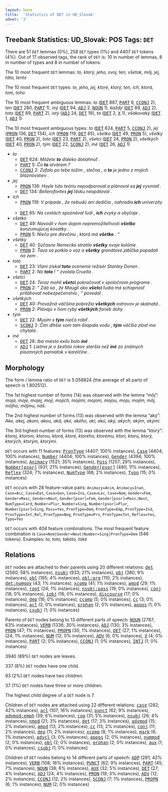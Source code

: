 ```yaml
---
layout: base
title:  'Statistics of DET in UD_Slovak'
udver: '2'
---
```


## Treebank Statistics: UD_Slovak: POS Tags: `DET`

There are 51 `DET` lemmas (0%), 258 `DET` types (1%) and 4407 `DET` tokens (4%).
Out of 17 observed tags, the rank of `DET` is: 10 in number of lemmas, 8 in number of types and 8 in number of tokens.

The 10 most frequent `DET` lemmas: <em>to, ktorý, jeho, svoj, ten, všetok, môj, jej, táto, tento</em>

The 10 most frequent `DET` types:  <em>to, jeho, jej, ktoré, ktorý, ten, ich, ktorá, tom, toho</em>

The 10 most frequent ambiguous lemmas: <em>to</em> (<tt><a href="sk-pos-DET.html">DET</a></tt> 867, <tt><a href="sk-pos-PART.html">PART</a></tt> 6, <tt><a href="sk-pos-CCONJ.html">CCONJ</a></tt> 2), <em>ten</em> (<tt><a href="sk-pos-DET.html">DET</a></tt> 280, <tt><a href="sk-pos-PART.html">PART</a></tt> 1), <em>iný</em> (<tt><a href="sk-pos-DET.html">DET</a></tt> 94, <tt><a href="sk-pos-ADJ.html">ADJ</a></tt> 2, <tt><a href="sk-pos-NOUN.html">NOUN</a></tt> 1), <em>každý</em> (<tt><a href="sk-pos-DET.html">DET</a></tt> 89, <tt><a href="sk-pos-ADJ.html">ADJ</a></tt> 2), <em>toto</em> (<tt><a href="sk-pos-DET.html">DET</a></tt> 89, <tt><a href="sk-pos-PART.html">PART</a></tt> 2), <em>istý</em> (<tt><a href="sk-pos-ADJ.html">ADJ</a></tt> 24, <tt><a href="sk-pos-DET.html">DET</a></tt> 19), <em>ta</em> (<tt><a href="sk-pos-DET.html">DET</a></tt> 2, <tt><a href="sk-pos-X.html">X</a></tt> 1), <em>všakovaký</em> (<tt><a href="sk-pos-DET.html">DET</a></tt> 1, <tt><a href="sk-pos-ADJ.html">ADJ</a></tt> 1)

The 10 most frequent ambiguous types:  <em>to</em> (<tt><a href="sk-pos-DET.html">DET</a></tt> 624, <tt><a href="sk-pos-PART.html">PART</a></tt> 5, <tt><a href="sk-pos-CCONJ.html">CCONJ</a></tt> 2), <em>jej</em> (<tt><a href="sk-pos-PRON.html">PRON</a></tt> 136, <tt><a href="sk-pos-DET.html">DET</a></tt> 134), <em>ich</em> (<tt><a href="sk-pos-PRON.html">PRON</a></tt> 119, <tt><a href="sk-pos-DET.html">DET</a></tt> 85), <em>všetko</em> (<tt><a href="sk-pos-DET.html">DET</a></tt> 49, <tt><a href="sk-pos-PRON.html">PRON</a></tt> 5), <em>všetky</em> (<tt><a href="sk-pos-DET.html">DET</a></tt> 40, <tt><a href="sk-pos-PRON.html">PRON</a></tt> 2), <em>toto</em> (<tt><a href="sk-pos-DET.html">DET</a></tt> 23, <tt><a href="sk-pos-PART.html">PART</a></tt> 2), <em>všetci</em> (<tt><a href="sk-pos-DET.html">DET</a></tt> 24, <tt><a href="sk-pos-PRON.html">PRON</a></tt> 2), <em>všetkých</em> (<tt><a href="sk-pos-DET.html">DET</a></tt> 40, <tt><a href="sk-pos-PRON.html">PRON</a></tt> 2), <em>tým</em> (<tt><a href="sk-pos-DET.html">DET</a></tt> 22, <tt><a href="sk-pos-SCONJ.html">SCONJ</a></tt> 2), <em>iné</em> (<tt><a href="sk-pos-DET.html">DET</a></tt> 26, <tt><a href="sk-pos-ADJ.html">ADJ</a></tt> 1)


* <em>to</em>
  * <tt><a href="sk-pos-DET.html">DET</a></tt> 624: <em>Môžete <b>to</b> ďaleko dotiahnuť .</em>
  * <tt><a href="sk-pos-PART.html">PART</a></tt> 5: <em>Čo <b>to</b> stváram ?</em>
  * <tt><a href="sk-pos-CCONJ.html">CCONJ</a></tt> 2: <em>Zúfalo po tebe túžim , slečna , a <b>to</b> je jedno z mojich bláznovstiev .</em>
* <em>jej</em>
  * <tt><a href="sk-pos-PRON.html">PRON</a></tt> 136: <em>Hoyle túto teóriu nepodporoval a plánoval sa <b>jej</b> vysmiať .</em>
  * <tt><a href="sk-pos-DET.html">DET</a></tt> 134: <em>Bellerofontes <b>jej</b> lásku neopätoval .</em>
* <em>ich</em>
  * <tt><a href="sk-pos-PRON.html">PRON</a></tt> 119: <em>V prípade , že nebudú ani dedičia , nahradia <b>ich</b> univerzity .</em>
  * <tt><a href="sk-pos-DET.html">DET</a></tt> 85: <em>Na cestách spoznával ľudí , <b>ich</b> zvyky a obyčaje .</em>
* <em>všetko</em>
  * <tt><a href="sk-pos-DET.html">DET</a></tt> 49: <em>Navodil v ňom dojem nepremožiteľnosti <b>všetko</b> konzumujúcej kosatky .</em>
  * <tt><a href="sk-pos-PRON.html">PRON</a></tt> 5: <em>Niečo pre dievčinu , ktorá má <b>všetko</b> . “</em>
* <em>všetky</em>
  * <tt><a href="sk-pos-DET.html">DET</a></tt> 40: <em>Súčasne Nemecko stratilo <b>všetky</b> svoje kolónie .</em>
  * <tt><a href="sk-pos-PRON.html">PRON</a></tt> 2: <em>Ťava sa potkla o voz a <b>všetky</b> granátové jabĺčka popadali na zem .</em>
* <em>toto</em>
  * <tt><a href="sk-pos-DET.html">DET</a></tt> 23: <em>Vlani získal <b>toto</b> ocenenie režisér Stanley Donen .</em>
  * <tt><a href="sk-pos-PART.html">PART</a></tt> 2: <em>No <b>toto</b> ! “ zvolala Cruella .</em>
* <em>všetci</em>
  * <tt><a href="sk-pos-DET.html">DET</a></tt> 24: <em>Teraz mohli <b>všetci</b> pokračovať v spoločnom programe .</em>
  * <tt><a href="sk-pos-PRON.html">PRON</a></tt> 2: <em>“ Zdá sa , že Mauglí ako <b>všetci</b> ľudia má schopnosť priťahovať nebezpečenstvo , “ povedal .</em>
* <em>všetkých</em>
  * <tt><a href="sk-pos-DET.html">DET</a></tt> 40: <em>Prevažná väčšina pobrežia <b>všetkých</b> ostrovov je skalnatá .</em>
  * <tt><a href="sk-pos-PRON.html">PRON</a></tt> 2: <em>Plávajú v ňom ryby <b>všetkých</b> farieb dúhy .</em>
* <em>tým</em>
  * <tt><a href="sk-pos-DET.html">DET</a></tt> 22: <em>Musím s <b>tým</b> niečo robiť .</em>
  * <tt><a href="sk-pos-SCONJ.html">SCONJ</a></tt> 2: <em>Čím dlhšie som tam šliapala vodu , <b>tým</b> väčšia zlosť ma chytala .</em>
* <em>iné</em>
  * <tt><a href="sk-pos-DET.html">DET</a></tt> 26: <em>Iba miesto exilu bolo <b>iné</b> .</em>
  * <tt><a href="sk-pos-ADJ.html">ADJ</a></tt> 1: <em>Listina je o šesťsto rokov staršia než <b>iné</b> zo známych písomných pamiatok v karelčine .</em>

## Morphology

The form / lemma ratio of `DET` is 5.058824 (the average of all parts of speech is 1.802512).

The 1st highest number of forms (14) was observed with the lemma “môj”: <em>moja, moje, mojej, moji, mojich, mojimi, mojom, mojou, moju, mojím, môj, môjho, môjmu, náš</em>.

The 2nd highest number of forms (13) was observed with the lemma “aký”: <em>Ake, akej, akom, akou, aká, aké, akého, akí, akú, aký, akých, akým, akými</em>.

The 3rd highest number of forms (13) was observed with the lemma “ktorý”: <em>ktorej, ktorom, ktorou, ktorá, ktoré, ktorého, ktorému, ktorí, ktorú, ktorý, ktorých, ktorým, ktorými</em>.

`DET` occurs with 11 features: <tt><a href="sk-feat-PronType.html">PronType</a></tt> (4407; 100% instances), <tt><a href="sk-feat-Case.html">Case</a></tt> (4404; 100% instances), <tt><a href="sk-feat-Number.html">Number</a></tt> (4404; 100% instances), <tt><a href="sk-feat-Gender.html">Gender</a></tt> (4394; 100% instances), <tt><a href="sk-feat-Animacy.html">Animacy</a></tt> (1521; 35% instances), <tt><a href="sk-feat-Poss.html">Poss</a></tt> (1257; 29% instances), <tt><a href="sk-feat-Number-psor.html">Number[psor]</a></tt> (931; 21% instances), <tt><a href="sk-feat-Gender-psor.html">Gender[psor]</a></tt> (480; 11% instances), <tt><a href="sk-feat-Reflex.html">Reflex</a></tt> (324; 7% instances), <tt><a href="sk-feat-NumType.html">NumType</a></tt> (68; 2% instances), <tt><a href="sk-feat-Typo.html">Typo</a></tt> (15; 0% instances)

`DET` occurs with 28 feature-value pairs: `Animacy=Anim`, `Animacy=Inan`, `Case=Acc`, `Case=Dat`, `Case=Gen`, `Case=Ins`, `Case=Loc`, `Case=Nom`, `Gender=Fem`, `Gender=Masc`, `Gender=Neut`, `Gender[psor]=Fem`, `Gender[psor]=Masc,Neut`, `NumType=Card`, `Number=Plur`, `Number=Sing`, `Number[psor]=Plur`, `Number[psor]=Sing`, `Poss=Yes`, `PronType=Dem`, `PronType=Emp`, `PronType=Ind`, `PronType=Int,Rel`, `PronType=Neg`, `PronType=Prs`, `PronType=Tot`, `Reflex=Yes`, `Typo=Yes`

`DET` occurs with 404 feature combinations.
The most frequent feature combination is `Case=Nom|Gender=Neut|Number=Sing|PronType=Dem` (546 tokens).
Examples: <em>to, toto, takéto, také</em>


## Relations

`DET` nodes are attached to their parents using 20 different relations: <tt><a href="sk-dep-det.html">det</a></tt> (2560; 58% instances), <tt><a href="sk-dep-nsubj.html">nsubj</a></tt> (933; 21% instances), <tt><a href="sk-dep-obj.html">obj</a></tt> (380; 9% instances), <tt><a href="sk-dep-obl.html">obl</a></tt> (185; 4% instances), <tt><a href="sk-dep-obl-arg.html">obl:arg</a></tt> (110; 2% instances), <tt><a href="sk-dep-det-numgov.html">det:numgov</a></tt> (43; 1% instances), <tt><a href="sk-dep-xcomp.html">xcomp</a></tt> (41; 1% instances), <tt><a href="sk-dep-amod.html">amod</a></tt> (29; 1% instances), <tt><a href="sk-dep-root.html">root</a></tt> (24; 1% instances), <tt><a href="sk-dep-nsubj-pass.html">nsubj:pass</a></tt> (19; 0% instances), <tt><a href="sk-dep-conj.html">conj</a></tt> (18; 0% instances), <tt><a href="sk-dep-iobj.html">iobj</a></tt> (18; 0% instances), <tt><a href="sk-dep-discourse.html">discourse</a></tt> (17; 0% instances), <tt><a href="sk-dep-dep.html">dep</a></tt> (16; 0% instances), <tt><a href="sk-dep-ccomp.html">ccomp</a></tt> (5; 0% instances), <tt><a href="sk-dep-cc.html">cc</a></tt> (3; 0% instances), <tt><a href="sk-dep-acl.html">acl</a></tt> (2; 0% instances), <tt><a href="sk-dep-orphan.html">orphan</a></tt> (2; 0% instances), <tt><a href="sk-dep-appos.html">appos</a></tt> (1; 0% instances), <tt><a href="sk-dep-csubj.html">csubj</a></tt> (1; 0% instances)

Parents of `DET` nodes belong to 13 different parts of speech: <tt><a href="sk-pos-NOUN.html">NOUN</a></tt> (2787; 63% instances), <tt><a href="sk-pos-VERB.html">VERB</a></tt> (1336; 30% instances), <tt><a href="sk-pos-ADJ.html">ADJ</a></tt> (130; 3% instances), <tt><a href="sk-pos-PRON.html">PRON</a></tt> (47; 1% instances), <tt><a href="sk-pos-PROPN.html">PROPN</a></tt> (30; 1% instances), <tt><a href="sk-pos-DET.html">DET</a></tt> (27; 1% instances),  (24; 1% instances), <tt><a href="sk-pos-NUM.html">NUM</a></tt> (12; 0% instances), <tt><a href="sk-pos-ADV.html">ADV</a></tt> (6; 0% instances), <tt><a href="sk-pos-X.html">X</a></tt> (4; 0% instances), <tt><a href="sk-pos-PART.html">PART</a></tt> (2; 0% instances), <tt><a href="sk-pos-CCONJ.html">CCONJ</a></tt> (1; 0% instances), <tt><a href="sk-pos-INTJ.html">INTJ</a></tt> (1; 0% instances)

3940 (89%) `DET` nodes are leaves.

337 (8%) `DET` nodes have one child.

93 (2%) `DET` nodes have two children.

37 (1%) `DET` nodes have three or more children.

The highest child degree of a `DET` node is 7.

Children of `DET` nodes are attached using 22 different relations: <tt><a href="sk-dep-case.html">case</a></tt> (282; 42% instances), <tt><a href="sk-dep-acl.html">acl</a></tt> (107; 16% instances), <tt><a href="sk-dep-punct.html">punct</a></tt> (62; 9% instances), <tt><a href="sk-dep-advmod-emph.html">advmod:emph</a></tt> (39; 6% instances), <tt><a href="sk-dep-cop.html">cop</a></tt> (31; 5% instances), <tt><a href="sk-dep-nsubj.html">nsubj</a></tt> (26; 4% instances), <tt><a href="sk-dep-nmod.html">nmod</a></tt> (21; 3% instances), <tt><a href="sk-dep-det.html">det</a></tt> (17; 3% instances), <tt><a href="sk-dep-advmod.html">advmod</a></tt> (15; 2% instances), <tt><a href="sk-dep-amod.html">amod</a></tt> (13; 2% instances), <tt><a href="sk-dep-cc.html">cc</a></tt> (13; 2% instances), <tt><a href="sk-dep-conj.html">conj</a></tt> (11; 2% instances), <tt><a href="sk-dep-dep.html">dep</a></tt> (11; 2% instances), <tt><a href="sk-dep-xcomp.html">xcomp</a></tt> (8; 1% instances), <tt><a href="sk-dep-mark.html">mark</a></tt> (6; 1% instances), <tt><a href="sk-dep-advcl.html">advcl</a></tt> (3; 0% instances), <tt><a href="sk-dep-appos.html">appos</a></tt> (2; 0% instances), <tt><a href="sk-dep-nummod.html">nummod</a></tt> (2; 0% instances), <tt><a href="sk-dep-obl.html">obl</a></tt> (2; 0% instances), <tt><a href="sk-dep-orphan.html">orphan</a></tt> (2; 0% instances), <tt><a href="sk-dep-aux.html">aux</a></tt> (1; 0% instances), <tt><a href="sk-dep-csubj.html">csubj</a></tt> (1; 0% instances)

Children of `DET` nodes belong to 14 different parts of speech: <tt><a href="sk-pos-ADP.html">ADP</a></tt> (281; 42% instances), <tt><a href="sk-pos-VERB.html">VERB</a></tt> (108; 16% instances), <tt><a href="sk-pos-PUNCT.html">PUNCT</a></tt> (62; 9% instances), <tt><a href="sk-pos-PART.html">PART</a></tt> (45; 7% instances), <tt><a href="sk-pos-NOUN.html">NOUN</a></tt> (38; 6% instances), <tt><a href="sk-pos-AUX.html">AUX</a></tt> (32; 5% instances), <tt><a href="sk-pos-DET.html">DET</a></tt> (27; 4% instances), <tt><a href="sk-pos-ADJ.html">ADJ</a></tt> (24; 4% instances), <tt><a href="sk-pos-PRON.html">PRON</a></tt> (19; 3% instances), <tt><a href="sk-pos-ADV.html">ADV</a></tt> (12; 2% instances), <tt><a href="sk-pos-CCONJ.html">CCONJ</a></tt> (12; 2% instances), <tt><a href="sk-pos-SCONJ.html">SCONJ</a></tt> (7; 1% instances), <tt><a href="sk-pos-PROPN.html">PROPN</a></tt> (6; 1% instances), <tt><a href="sk-pos-NUM.html">NUM</a></tt> (2; 0% instances)

